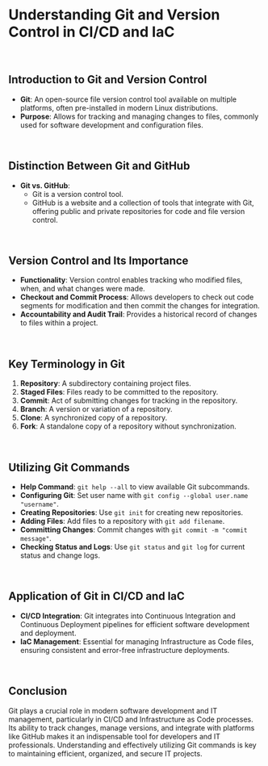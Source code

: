 # Understanding Git and Version Control in CI/CD and IaC

<br>

## Introduction to Git and Version Control

- **Git**: An open-source file version control tool available on multiple platforms, often pre-installed in modern Linux distributions.
- **Purpose**: Allows for tracking and managing changes to files, commonly used for software development and configuration files.

<br>

## Distinction Between Git and GitHub

- **Git vs. GitHub**:
   - Git is a version control tool.
   - GitHub is a website and a collection of tools that integrate with Git, offering public and private repositories for code and file version control.

<br>

## Version Control and Its Importance

- **Functionality**: Version control enables tracking who modified files, when, and what changes were made.
- **Checkout and Commit Process**: Allows developers to check out code segments for modification and then commit the changes for integration.
- **Accountability and Audit Trail**: Provides a historical record of changes to files within a project.

<br>

## Key Terminology in Git

1. **Repository**: A subdirectory containing project files.
2. **Staged Files**: Files ready to be committed to the repository.
3. **Commit**: Act of submitting changes for tracking in the repository.
4. **Branch**: A version or variation of a repository.
5. **Clone**: A synchronized copy of a repository.
6. **Fork**: A standalone copy of a repository without synchronization.

<br>

## Utilizing Git Commands

- **Help Command**: `git help --all` to view available Git subcommands.
- **Configuring Git**: Set user name with `git config --global user.name "username"`.
- **Creating Repositories**: Use `git init` for creating new repositories.
- **Adding Files**: Add files to a repository with `git add filename`.
- **Committing Changes**: Commit changes with `git commit -m "commit message"`.
- **Checking Status and Logs**: Use `git status` and `git log` for current status and change logs.

<br>

## Application of Git in CI/CD and IaC

- **CI/CD Integration**: Git integrates into Continuous Integration and Continuous Deployment pipelines for efficient software development and deployment.
- **IaC Management**: Essential for managing Infrastructure as Code files, ensuring consistent and error-free infrastructure deployments.

<br>

## Conclusion

Git plays a crucial role in modern software development and IT management, particularly in CI/CD and Infrastructure as Code processes. Its ability to track changes, manage versions, and integrate with platforms like GitHub makes it an indispensable tool for developers and IT professionals. Understanding and effectively utilizing Git commands is key to maintaining efficient, organized, and secure IT projects.
